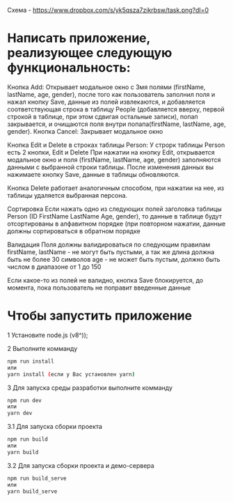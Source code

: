 Схема - https://www.dropbox.com/s/yk5qsza7zikrbsw/task.png?dl=0

# Написать приложение, реализующее следующую функциональность:

Кнопка Add:
Открывает модальное окно с 3мя полями (firstName, lastName, age, gender), после того как пользователь заполнил поля и нажал кнопку Save, данные из полей извлекаются, и добавляется соответствующая строка в таблицу People (добавляется вверху, первой строкой в таблице, при этом сдвигая остальные записи), попап закрывается, и очищаются поля внутри попапа(firstName, lastName, age, gender).
Кнопка Cancel:
Закрывает модальное окно

Кнопка Edit и Delete в строках таблицы Person:
У строрк таблицы Person есть 2 кнопки, Edit и Delete
При нажатии на кнопку Edit, открывается модальное окно и поля (firstName, lastName, age, gender) заполняются данными с выбранной строки таблицы. После изменения данных вы нажимаете кнопку Save, данные в таблицы обновляются.

Кнопка Delete работает аналогичным способом, при нажатии на нее, из таблицы удаляется выбранная персона.

Сортировка
Если нажать одно из следующих полей заголовка таблицы Person (ID FirstName LastName Age, gender), то данные в таблице будут отсортированы в алфавитном порядке (при повторном нажатии, данные должны сортироваться в обратном порядке

Валидация
Поля должны валидироваться по следующим правилам
	firstName, lastName - не могут быть пустыми, а так же длина должна быть не более 30 символов
  age - не может быть пустым, должно быть числом в диапазоне от 1 до 150
  
Если какое-то из полей не валидно, кнопка Save блокируется, до момента, пока пользователь не поправит введенные данные

# Чтобы запустить приложение
1 Установите node.js (v8^));

2 Выполните комманду
``` bash
npm run install
или
yarn install (если у Вас установлен yarn)
```

3 Для запуска среды разработки выполните комманду
``` bash
npm run dev
или
yarn dev
```

3.1 Для запуска сборки проекта
``` bash
npm run build
или
yarn build 
```
3.2 Для запуска сборки проекта и демо-сервера
``` bash
npm run build_serve
или
yarn build_serve 
```

